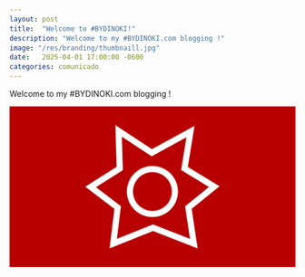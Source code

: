 ```yaml
---
layout: post
title:  "Welcome to #BYDINOKI!"
description: "Welcome to my #BYDINOKI.com blogging !"
image: "/res/branding/thumbnaill.jpg"
date:   2025-04-01 17:00:00 -0600
categories: comunicado
---
```

Welcome to my #BYDINOKI.com blogging !

[<img alt="#BYDINOKI" title="" src="/res/branding/thumbnaill.jpg">](/res/branding/thumbnaill.jpg)